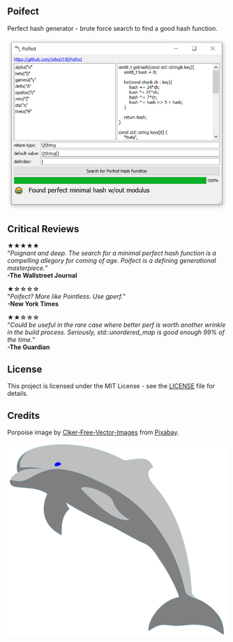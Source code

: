 ## Poifect

Perfect hash generator - brute force search to find a good hash function.

![screenshot](screenshot.png?raw=true "Poifect")

## Critical Reviews

**★★★★★**<br>
"*Poignant and deep. The search for a minimal perfect hash function is a compelling allegory for coming of age. Poifect is a defining generational masterpiece.*"<br>
**-The Wallstreet Journal**

**★☆☆☆☆**<br>
"*Poifect? More like Pointless. Use gperf.*"<br>
**-New York Times**

**★★☆☆☆**<br>
"*Could be useful in the rare case where better perf is worth another wrinkle in the build process. Seriously, std::unordered_map is good enough 99% of the time.*"<br>
**-The Guardian**

## License

This project is licensed under the MIT License - see the [LICENSE](LICENSE) file for details.

## Credits

Porpoise image by [Clker-Free-Vector-Images](https://pixabay.com/users/Clker-Free-Vector-Images-3736) from [Pixabay](https://pixabay.com).

![Poirpose](src/dolphin-310228.svg?raw=true "A Poifect Porpoise")
